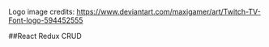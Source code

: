 Logo image credits: https://www.deviantart.com/maxigamer/art/Twitch-TV-Font-logo-594452555

##React Redux CRUD
